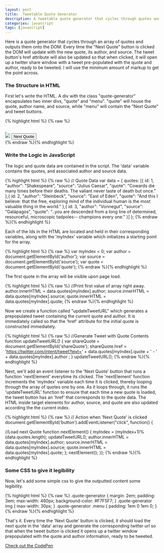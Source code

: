 ```yaml
---
layout: post
title:  Tweetable Quote Generator
description: A tweetable quote generator that cycles through quotes and makes them shareable on twitter
categories: javascript 
tags: [javascript]
---
```



<p>Here is a quote generator that cycles through an array of quotes and outputs them onto the DOM. Every time the "Next Quote" button is clicked the DOM will update with the new quote, its author, and source. The tweet button's href attribute will also be updated so that when clicked, it will open up a twitter share window with a tweet pre-populated with the quote and author, ready to be tweeted. I will use the minimum amount of markup to get the point across.</p>

<section>
<h3>The Structure in HTML</h3>
<p>First let's write the HTML. A div with the class "quote-generator" encapsulates two inner divs, "quote" and "menu". "quote" will house the quote, author name, and source, while "menu" will contain the "Next Quote" and tweet buttons.</p>

{% highlight html %}
{% raw %}
<div class="quote-generator">

  <div class="quote">
    <p id="quote"></p>
     <span id="author"></span>,
     <span id="source"></span>
  </div>

  <div class="menu">
    <a id="shareQuote">
      <img src="https://cdn1.iconfinder.com/data/icons/logotypes/32/twitter-128.png">
    </a><script async src="//platform.twitter.com/widgets.js" charset="utf-8"></script>
    <button id="button" type="button">Next Quote</button>
  </div>

</div>
{% endraw %}{% endhighlight %}
</section>
<section>
<h3>Write the Logic in JavaScript</h3>
<p>The logic and quote data are contained in the script. The 'data' variable contains the quotes, and associated author and source data.</p>

{% highlight html %}
{% raw %}
// Quote Data
var data = {
  quotes: [{
    id: 1,
    "author": "Shakespeare",
    "source": "Julius Caesar",
    "quote": "Cowards die many times before their deaths. The valiant never taste of death but once."
  },{
    id: 2,
    "author": "Steinbeck",
    "source": "East of Eden",
    "quote": "And this I believe: that the free, exploring mind of the individual human is the most valuable thing in the world."
  },{
    id: 3,
    "author": "Vonnegut",
    "source": "Galápagos",
    "quote": "..you are descended from a long line of determined, resourceful, microscopic tadpoles-- champions every one."
  }]
};
{% endraw %}{% endhighlight %}

<p>Each of the Ids in the HTML are located and held in their corresponding variables, along with the 'myIndex' variable which initializes a starting point for the array.</p>

{% highlight html %}
{% raw %}
	var myIndex = 0;
	var author = document.getElementById('author');
	var source = document.getElementById('source');
	var quote = document.getElementById('quote');
{% endraw %}{% endhighlight %}

<p>The first quote in the array will be visible upon page load.</p>
{% highlight html %}
{% raw %}
	//Print first value of array right away.
	author.innerHTML = data.quotes[myIndex].author;
	source.innerHTML = data.quotes[myIndex].source;
	quote.innerHTML = data.quotes[myIndex].quote;
{% endraw %}{% endhighlight %}

<p>Now we create a function called "updateTweetURL" which generates a prepopulated tweet containing the current quote and author. It is immediately called so that the 'href' attribute for the initial quote is constructed immediately.</p>

{% highlight html %}
{% raw %}
//Generate Tweet with Quote Contents
  function updateTweetURL() {
    var shareQuote = document.getElementById('shareQuote');
    shareQuote.href = 'https://twitter.com/intent/tweet?text=' + data.quotes[myIndex].quote + ' - ' + data.quotes[myIndex].author ;
  }
  updateTweetURL();
{% endraw %}{% endhighlight %}

<p>Next, we'll add an event listener to the 'Next Quote' button that runs a function 'nextElement' everytime its clicked. The 'nextElement' function increments the 'myIndex' variable each time it is clicked, thereby looping through the array of quotes one by one. As it loops through, it runs the 'updateTweetURL' function to ensure that each time a new quote is loaded, the tweet button has an 'href' that corresponds to the quote data. The HTML inside target elements for author, source, and quote are also updated according the the current index.</p>

{% highlight html %}
{% raw %}
// Action when 'Next Quote' is clicked
document.getElementById('button').addEventListener("click", function() {

  //Load next Quote
  function nextElement() {
    myIndex = (myIndex+1)%(data.quotes.length);
    updateTweetURL();
    author.innerHTML = data.quotes[myIndex].author;
    source.innerHTML = data.quotes[myIndex].source;
    quote.innerHTML = data.quotes[myIndex].quote;
  };
  nextElement();
});
{% endraw %}{% endhighlight %}
</section>
<section>
<h3>Some CSS to give it legibility</h3>
<p>Now, let's add some simple css to give the outputted content some legibility.</p>

{% highlight html %}
{% raw %}
.quote-generator {
  margin: 2em;
  padding: 3em;
  max-width: 460px;
  background-color: #F7F5F7;
}
.quote-generator img {
  max-width: 30px;
}
.quote-generator .menu {
  padding: 1em 0 1em 0;
}
{% endraw %}{% endhighlight %}

<p>That's it. Every time the 'Next Quote' button is clicked, it should load the next quote in the 'data' array and generate the corresponding twitter url so that when the tweet button is clicked it opens up a twitter window prepopulated with the quote and author information, ready to be tweeted.</p>

<a href="https://codepen.io/lookininward/pen/yXJeRr" target="_blank">Check out the CodePen</a>
</section>









































